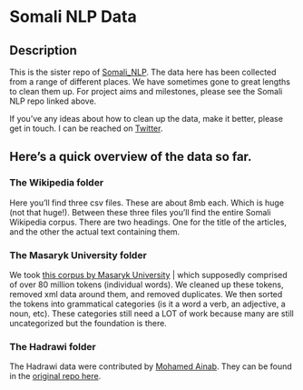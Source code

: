 # Somali NLP Data 

## Description
This is the sister repo of [Somali_NLP](https://github.com/apjama/SOMALI_NLP).  The data here has been collected from a range of different places. We have sometimes gone to great lengths to clean them up. For project aims and milestones, please see the Somali NLP repo linked above. 

If you’ve any ideas about how to clean up the data, make it better, please get in touch. I can be reached on [Twitter](https://twitter.com/apjama).

## Here’s a quick overview of the data so far. 

### The Wikipedia folder
Here you’ll find three csv files. These are about 8mb each. Which is huge (not that huge!). Between these three files you’ll find the entire Somali Wikipedia corpus. There are two headings. One for the title of the articles, and the other the actual text containing them. 

### The Masaryk University folder 
We took [this corpus by Masaryk University](http://habit-project.eu/wiki/SetOfEthiopianWebCorpora) | which supposedly comprised of over 80 million tokens (individual words). We cleaned up these tokens, removed xml data around them, and removed duplicates. We then sorted the tokens into grammatical categories (is it a word a verb, an adjective, a noun, etc). These categories still need a LOT of work because many are still uncategorized but the foundation is there. 

### The Hadrawi folder
The Hadrawi data were contributed by [Mohamed Ainab](https://twitter.com/mohamedainab). 
They can be found in the [original repo here](https://github.com/codeforsomalia/hadrawi). 
